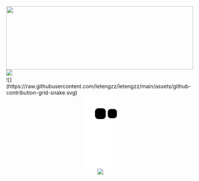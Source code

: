 <div>
  <img height="170" width="500" align="left" src="https://github-readme-stats.vercel.app/api?username=letengzz&count_private=true&include_all_commits=true&&show_icons=true&theme=blueberry" />
  <img height="173" src="https://github-readme-stats.vercel.app/api/top-langs/?username=letengzz&layout=compact" />
</div>
![](https://raw.githubusercontent.com/letengzz/letengzz/main/assets/github-contribution-grid-snake.svg)
<div align="center"><img src="https://raw.githubusercontent.com/letengzz/letengzz/main/assets/github-contribution-grid-snake.svg" /></div>
<div align="center"><img src="https://cdn.jsdelivr.net/gh/sun0225SUN/sun0225SUN/assets/github-contribution-grid-snake.svg" /></div>
